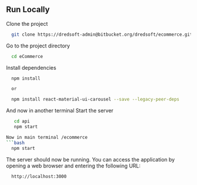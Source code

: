 ## Run Locally

Clone the project

```bash
  git clone https://dredsoft-admin@bitbucket.org/dredsoft/ecommerce.git
```

Go to the project directory

```bash
  cd eCommerce
```

Install dependencies

```bash
  npm install

  or 

  npm install react-material-ui-carousel --save --legacy-peer-deps
```
And now in another terminal
Start the server
```bash
   cd api
   npm start

Now in main terminal /ecommerce
```bash
  npm start
```

The server should now be running. You can access the application by opening a web browser and entering the following URL:

```bash
  http://localhost:3000
```
